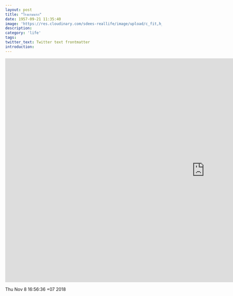 ```yaml
---
layout: post
title: "โรงแรมนรก"
date: 1957-09-21 11:35:40
image: 'https://res.cloudinary.com/sdees-reallife/image/upload/c_fit,h_315,w_600/v1541673749/the-hotel.jpg'
description:
category: 'life'
tags:
twitter_text: Twitter text frontmatter
introduction:
---
```


<iframe width="1280" height="720" src="https://www.youtube.com/embed/zt-E_6mRSFE" frameborder="0" allow="accelerometer; autoplay; encrypted-media; gyroscope; picture-in-picture" allowfullscreen></iframe>

Thu Nov  8 16:56:36 +07 2018
